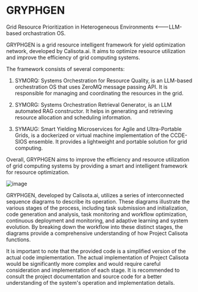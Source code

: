 # GRYPHGEN
Grid Resource Prioritization in Heterogeneous Environments   &lt;---LLM-based orchastration OS. 

GRYPHGEN is a grid resource intelligent framework for yield optimization network, developed by Calisota.ai. It aims to optimize resource utilization and improve the efficiency of grid computing systems.

The framework consists of several components:

1. SYMORQ: Systems Orchestration for Resource Quality, is an LLM-based orchestration OS that uses ZeroMQ message passing API. It is responsible for managing and coordinating the resources in the grid.

2. SYMORG: Systems Orchestration Retrieval Generator, is an LLM automated RAG constructor. It helps in generating and retrieving resource allocation and scheduling information.

3. SYMAUG: Smart Yielding Microservices for Agile and Ultra-Portable Grids, is a dockerized or virtual machine implementation of the CCDE-SIOS ensemble. It provides a lightweight and portable solution for grid computing.

Overall, GRYPHGEN aims to improve the efficiency and resource utilization of grid computing systems by providing a smart and intelligent framework for resource optimization.

![image](https://github.com/danindiana/GRYPHGEN/assets/3030588/525370bc-a8f2-46c6-98bd-58590e3d2a8f)

GRYPHGEN, developed by Calisota.ai, utilizes a series of interconnected sequence diagrams to describe its operation. These diagrams illustrate the various stages of the process, including task submission and initialization, code generation and analysis, task monitoring and workflow optimization, continuous deployment and monitoring, and adaptive learning and system evolution. By breaking down the workflow into these distinct stages, the diagrams provide a comprehensive understanding of how Project Calisota functions.

It is important to note that the provided code is a simplified version of the actual code implementation. The actual implementation of Project Calisota would be significantly more complex and would require careful consideration and implementation of each stage. It is recommended to consult the project documentation and source code for a better understanding of the system's operation and implementation details.
